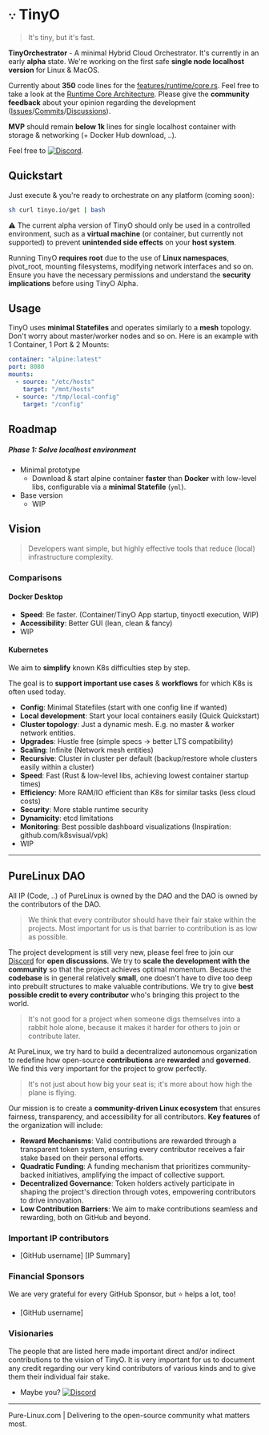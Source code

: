# 𐬺 TinyO

<blockquote>
 <span>
    It's tiny, but it's fast.
 </span>
</blockquote>

**TinyOrchestrator** - A minimal Hybrid Cloud Orchestrator.
It's currently in an early **alpha** state.
We're working on the first safe **single node localhost version** for Linux & MacOS.

Currently about **350** code lines for the [features/runtime/core.rs][src-features-runtime-core.rs].
Feel free to take a look at the [Runtime Core Architecture][docs-runtime-core-readme.md].
Please give the **community feedback** about your opinion regarding the development ([Issues](https://github.com/pure-linux/tinyo/issues)/[Commits](https://github.com/pure-linux/tinyo/commits)/[Discussions](https://github.com/pure-linux/tinyo/discussions)).

**MVP** should remain **below 1k** lines for single localhost container with storage & networking (+ Docker Hub download, ..).

Feel free to [![Discord](https://img.shields.io/badge/discord-join-7289DA.svg?logo=discord&longCache=true&style=flat)](https://discord.gg/ERKBk6ArnQ).

## Quickstart

Just execute & you're ready to orchestrate on any platform (coming soon):
```bash
sh curl tinyo.io/get | bash
```

⚠️ The current alpha version of TinyO should only be used in a controlled environment, such as a **virtual machine** (or container, but currently not supported) to prevent **unintended side effects** on your **host system**.

Running TinyO **requires root** due to the use of **Linux namespaces**, pivot_root, mounting filesystems, modifying network interfaces and so on.
Ensure you have the necessary permissions and understand the **security implications** before using TinyO Alpha.

## Usage

TinyO uses **minimal Statefiles** and operates similarly to a **mesh** topology. Don't worry about master/worker nodes and so on. 
Here is an example with 1 Container, 1 Port & 2 Mounts:

```yaml
container: "alpine:latest"
port: 8080
mounts:
  - source: "/etc/hosts"
    target: "/mnt/hosts"
  - source: "/tmp/local-config"
    target: "/config"
```

## Roadmap

##### Phase 1: Solve localhost environment

- Minimal prototype
  - Download & start alpine container **faster** than **Docker** with low-level libs,
configurable via a **minimal Statefile** (`yml`).
- Base version
  - WIP

## Vision

<blockquote>
 <span>
    Developers want simple, but highly effective tools that reduce (local) infrastructure complexity.
 </span>
</blockquote>

### Comparisons

#### Docker Desktop

- **Speed**: Be faster. (Container/TinyO App startup, tinyoctl execution, WIP)
- **Accessibility**: Better GUI (lean, clean & fancy)
- WIP

#### Kubernetes

We aim to **simplify** known K8s difficulties step by step.

The goal is to **support important use cases** & **workflows** for which K8s is often used today.

- **Config**: Minimal Statefiles (start with one config line if wanted)
- **Local development**: Start your local containers easily (Quick Quickstart)
- **Cluster topology**: Just a dynamic mesh. E.g. no master & worker network entities.
- **Upgrades**: Hustle free (simple specs -> better LTS compatibility)
- **Scaling**: Infinite (Network mesh entities)
- **Recursive**: Cluster in cluster per default (backup/restore whole clusters easily within a cluster)
- **Speed**: Fast (Rust & low-level libs, achieving lowest container startup times)
- **Efficiency**: More RAM/IO efficient than K8s for similar tasks (less cloud costs)
- **Security**: More stable runtime security
- **Dynamicity**: etcd limitations
- **Monitoring**: Best possible dashboard visualizations (Inspiration: github.com/k8svisual/vpk)
- WIP

---

## PureLinux DAO

All IP (Code, ..) of PureLinux is owned by the DAO and the DAO is owned by the contributors of the DAO.

<blockquote>
 <span>
   We think that every contributor should have their fair stake within the projects. Most important for us is that barrier to contribution is as low as possible.
 </span>
</blockquote>

The project development is still very new, please feel free to join our [Discord][discord] for **open discussions**.
We try to **scale the development with the community** so that the project achieves optimal momentum.
Because the **codebase** is in general relatively **small**, one doesn't have to dive too deep into prebuilt structures to make valuable contributions.
We try to give **best possible credit to every contributor** who's bringing this project to the world.

<blockquote>
 <span>
   It's not good for a project when someone digs themselves into a rabbit hole alone, because it makes it harder for others to join or contribute later.
 </span>
</blockquote>

At PureLinux, we try hard to build a decentralized autonomous organization to redefine how open-source **contributions** are **rewarded** and **governed**. We find this very important for the project to grow perfectly.

<blockquote>
 <span>
   It's not just about how big your seat is; it's more about how high the plane is flying.
 </span>
</blockquote>

Our mission is to create a **community-driven Linux ecosystem** that ensures fairness, transparency, and accessibility for all contributors.
**Key features** of the organization will include:

- **Reward Mechanisms**: Valid contributions are rewarded through a transparent token system, ensuring every contributor receives a fair stake based on their personal efforts.
- **Quadratic Funding**: A funding mechanism that prioritizes community-backed initiatives, amplifying the impact of collective support.
- **Decentralized Governance**: Token holders actively participate in shaping the project's direction through votes, empowering contributors to drive innovation.
- **Low Contribution Barriers**: We aim to make contributions seamless and rewarding, both on GitHub and beyond.

### Important IP contributors

- [GitHub username] [IP Summary]

### Financial Sponsors

We are very grateful for every GitHub Sponsor, but ⭐️ helps a lot, too!

- [GitHub username]

### Visionaries

The people that are listed here made important direct and/or indirect contributions to the vision of TinyO. It is very important for us to document any credit regarding our very kind contributors of various kinds and to give them their individual fair stake.

- Maybe you? [![Discord](https://img.shields.io/badge/discord-join-7289DA.svg?logo=discord&longCache=true&style=flat)](https://discord.gg/ERKBk6ArnQ)

---

Pure-Linux.com | Delivering to the open-source community what matters most.

[discord]: https://discord.gg/ERKBk6ArnQ
[src-features-runtime-core.rs]: /src/features/runtime/core.rs
[docs-runtime-core-readme.md]: /docs/runtime/core/README.md